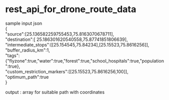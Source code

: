 # rest_api_for_drone_route_data  

sample input json  
{  
"source":[25.136582259755453,75.8163070678711],  
"destination":[ 25.186301620540558,75.87741851806639],  
"intermediate_stops":[[25.154545,75.84234],[25.15523,75.8616256]],  
"buffer_radius_km":1,  
"tags":{"flyzone":true,"water":true,"forest":true,"school_hospitals":true,"population":true},  
"custom_restriction_markers":[[25.15523,75.8616256,100]],  
"optimum_path":true  
}  


output : 
array for suitable path with coordinates
